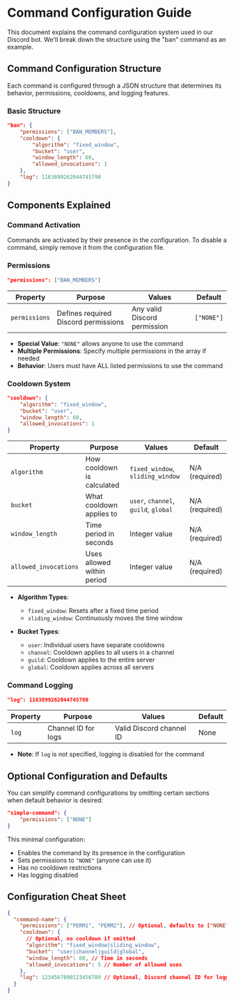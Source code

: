 # Command Configuration Guide

This document explains the command configuration system used in our Discord bot. We'll break down the structure using the "ban" command as an example.

## Command Configuration Structure

Each command is configured through a JSON structure that determines its behavior, permissions, cooldowns, and logging features.

### Basic Structure

```json
"ban": {
    "permissions": ["BAN_MEMBERS"],
    "cooldown": {
        "algorithm": "fixed_window",
        "bucket": "user",
        "window_length": 60,
        "allowed_invocations": 1
    },
    "log": 1163899262044745790
}
```

## Components Explained

### Command Activation

Commands are activated by their presence in the configuration. To disable a command, simply remove it from the configuration file.

### Permissions

```json
"permissions": ["BAN_MEMBERS"]
```

| Property      | Purpose                              | Values                       | Default    |
| ------------- | ------------------------------------ | ---------------------------- | ---------- |
| `permissions` | Defines required Discord permissions | Any valid Discord permission | `["NONE"]` |

- **Special Value**: `"NONE"` allows anyone to use the command
- **Multiple Permissions**: Specify multiple permissions in the array if needed
- **Behavior**: Users must have ALL listed permissions to use the command

### Cooldown System

```json
"cooldown": {
    "algorithm": "fixed_window",
    "bucket": "user",
    "window_length": 60,
    "allowed_invocations": 1
}
```

| Property              | Purpose                    | Values                               | Default        |
| --------------------- | -------------------------- | ------------------------------------ | -------------- |
| `algorithm`           | How cooldown is calculated | `fixed_window`, `sliding_window`     | N/A (required) |
| `bucket`              | What cooldown applies to   | `user`, `channel`, `guild`, `global` | N/A (required) |
| `window_length`       | Time period in seconds     | Integer value                        | N/A (required) |
| `allowed_invocations` | Uses allowed within period | Integer value                        | N/A (required) |

- **Algorithm Types**:

  - `fixed_window`: Resets after a fixed time period
  - `sliding_window`: Continuously moves the time window

- **Bucket Types**:
  - `user`: Individual users have separate cooldowns
  - `channel`: Cooldown applies to all users in a channel
  - `guild`: Cooldown applies to the entire server
  - `global`: Cooldown applies across all servers

### Command Logging

```json
"log": 1163899262044745790
```

| Property | Purpose             | Values                   | Default |
| -------- | ------------------- | ------------------------ | ------- |
| `log`    | Channel ID for logs | Valid Discord channel ID | None    |

- **Note**: If `log` is not specified, logging is disabled for the command

## Optional Configuration and Defaults

You can simplify command configurations by omitting certain sections when default behavior is desired:

```json
"simple-command": {
    "permissions": ["NONE"]
}
```

This minimal configuration:

- Enables the command by its presence in the configuration
- Sets permissions to `"NONE"` (anyone can use it)
- Has no cooldown restrictions
- Has logging disabled

## Configuration Cheat Sheet

```json
{
  "command-name": {
    "permissions": ["PERM1", "PERM2"], // Optional, defaults to ["NONE"]
    "cooldown": {
      // Optional, no cooldown if omitted
      "algorithm": "fixed_window|sliding_window",
      "bucket": "user|channel|guild|global",
      "window_length": 60, // Time in seconds
      "allowed_invocations": 5 // Number of allowed uses
    },
    "log": 1234567890123456789 // Optional, Discord channel ID for logging
  }
}
```
